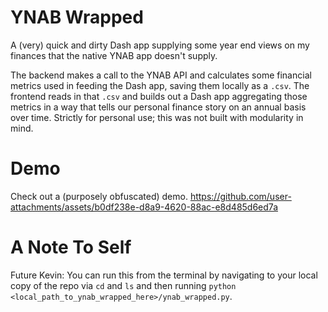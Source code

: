 # YNAB Wrapped
A (very) quick and dirty Dash app supplying some year end views on my finances that the native YNAB app doesn't supply.

The backend makes a call to the YNAB API and calculates some financial metrics used in feeding the Dash app, saving them locally as a `.csv`. The frontend reads in that `.csv` and builds out a Dash app aggregating those metrics in a way that tells our personal finance story on an annual basis over time. Strictly for personal use; this was not built with modularity in mind.

# Demo
Check out a (purposely obfuscated) demo. 
https://github.com/user-attachments/assets/b0df238e-d8a9-4620-88ac-e8d485d6ed7a

# A Note To Self
Future Kevin: You can run this from the terminal by navigating to your local copy of the repo via `cd` and `ls` and then running `python <local_path_to_ynab_wrapped_here>/ynab_wrapped.py`.
